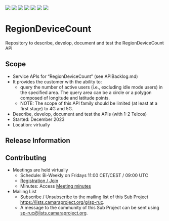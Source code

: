 <a href="https://github.com/camaraproject/RegionDeviceCount/commits/" title="Last Commit"><img src="https://img.shields.io/github/last-commit/camaraproject/RegionDeviceCount?style=plastic"></a>
<a href="https://github.com/camaraproject/RegionDeviceCount/issues" title="Open Issues"><img src="https://img.shields.io/github/issues/camaraproject/RegionDeviceCount?style=plastic"></a>
<a href="https://github.com/camaraproject/RegionDeviceCount/pulls" title="Open Pull Requests"><img src="https://img.shields.io/github/issues-pr/camaraproject/RegionDeviceCount?style=plastic"></a>
<a href="https://github.com/camaraproject/RegionDeviceCount/graphs/contributors" title="Contributors"><img src="https://img.shields.io/github/contributors/camaraproject/RegionDeviceCount?style=plastic"></a>
<a href="https://github.com/camaraproject/RegionDeviceCount" title="Repo Size"><img src="https://img.shields.io/github/repo-size/camaraproject/RegionDeviceCount?style=plastic"></a>
<a href="https://github.com/camaraproject/RegionDeviceCount/blob/main/LICENSE" title="License"><img src="https://img.shields.io/badge/License-Apache%202.0-green.svg?style=plastic"></a>
<a href="https://github.com/camaraproject/RegionDeviceCount/releases/latest" title="Latest Release"><img src="https://img.shields.io/github/release/camaraproject/RegionDeviceCount?style=plastic"></a>

# RegionDeviceCount
Repository to describe, develop, document and test the RegionDeviceCount API

## Scope
* Service APIs for “RegionDeviceCount” (see APIBacklog.md)  
* It provides the customer with the ability to:  
  * query the number of active users (i.e., excluding idle mode users) in the specified area. The query area can be a circle or a polygon composed of longitude and latitude points.
  * NOTE: The scope of this API family should be limited (at least at a first stage) to 4G and 5G.  
* Describe, develop, document and test the APIs (with 1-2 Telcos)  
* Started: December 2023
* Location: virtually  

## Release Information
<!-- Use/uncomment one or multiple the following options -->
<!-- Pre-releases of this sub project are available in https://github.com/camaraproject/§repo_name§/releases -->
<!-- The latest public release is available here: https://github.com/camaraproject/§repo_name§/releases/latest -->
<!-- For changes see [CHANGELOG.md](https://github.com/camaraproject/§repo_name§/blob/main/CHANGELOG.md) -->

## Contributing
* Meetings are held virtually <!-- for new API families request a meeting link from the LF admin team or replace the information with the existing meeting information (of the API family) -->
    * Schedule: Bi-Weekly on Fridays 11:00 CET/CEST / 09:00 UTC
    * [Registration / Join](https://zoom-lfx.platform.linuxfoundation.org/meeting/91734372257?password=28df8c0a-941a-4f41-adc2-fd5de2791a96)
    * Minutes: Access [Meeting minutes](https://wiki.camaraproject.org/display/CAM/RegionDeviceCount)
* Mailing List
    <!-- Note: the $sub-project-mailinglistname$ is either already existing or will be created by the CAMARA Admin Team  -->
    * Subscribe / Unsubscribe to the mailing list of this Sub Project <https://lists.camaraproject.org/g/sp-ruc>.
    * A message to the community of this Sub Project can be sent using <sp-ruc@lists.camaraproject.org>.
